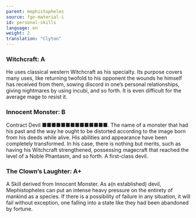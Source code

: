 ```yaml
---
parent: mephistopheles
source: fgo-material-i
id: personal-skills
language: en
weight: 2
translation: "Clyton"
---
```


### Witchcraft: A

He uses classical western Witchcraft as his specialty. Its purpose covers many uses, like returning twofold to his opponent the wounds he himself has received from them, sowing discord in one’s personal relationships, giving nightmares by using incubi, and so forth. It is even difficult for the average mage to resist it.

### Innocent Monster: B

Contract Devil ■■■■■■■■■■■■■■. The name of a monster that had his past and the way he ought to be distorted according to the image born from his deeds while alive. His abilities and appearance have been completely transformed. In his case, there is nothing but merits, such as having his Witchcraft strengthened, possessing magecraft that reached the level of a Noble Phantasm, and so forth. A first-class devil.

### The Clown’s Laughter: A+

A Skill derived from Innocent Monster. As a(n established) devil, Mephistopheles can put an intense heavy pressure on the entirety of mankind as a species. If there is a possibility of failure in any situation, it will fail without exception, one falling into a state like they had been abandoned by fortune.
